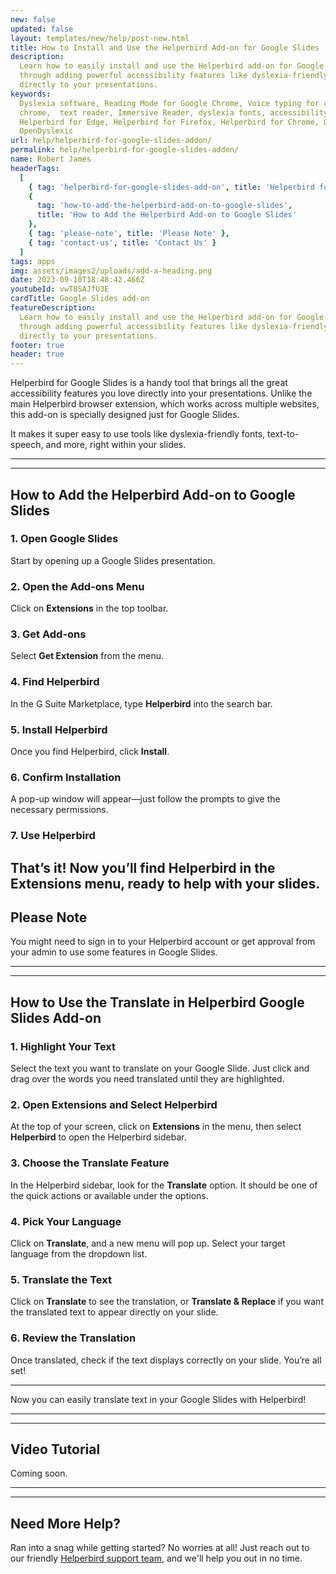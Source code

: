 ```yaml
---
new: false
updated: false
layout: templates/new/help/post-new.html
title: How to Install and Use the Helperbird Add-on for Google Slides
description:
  Learn how to easily install and use the Helperbird add-on for Google Slides. This guide walks you
  through adding powerful accessibility features like dyslexia-friendly fonts and text-to-speech
  directly to your presentations.
keywords:
  Dyslexia software, Reading Mode for Google Chrome, Voice typing for chrome, Text to speech for
  chrome,  text reader, Immersive Reader, dyslexia fonts, accessibility software, dyslexia software,
  Helperbird for Edge, Helperbird for Firefox, Helperbird for Chrome, Opendyslexic for Chrome,
  OpenDyslexic
url: help/helperbird-for-google-slides-addon/
permalink: help/helperbird-for-google-slides-addon/
name: Robert James
headerTags:
  [
    { tag: 'helperbird-for-google-slides-add-on', title: 'Helperbird for Google Slides Add-on' },
    {
      tag: 'how-to-add-the-helperbird-add-on-to-google-slides',
      title: 'How to Add the Helperbird Add-on to Google Slides'
    },
    { tag: 'please-note', title: 'Please Note' },
    { tag: 'contact-us', title: 'Contact Us' }
  ]
tags: apps
img: assets/images2/uploads/add-a-heading.png
date: 2023-09-10T18:48:42.466Z
youtubeId: vwT8SAJfU3E
cardTitle: Google Slides add-on
featureDescription:
  Learn how to easily install and use the Helperbird add-on for Google Slides. This guide walks you
  through adding powerful accessibility features like dyslexia-friendly fonts and text-to-speech
  directly to your presentations.
footer: true
header: true
---
```


Helperbird for Google Slides is a handy tool that brings all the great accessibility features you
love directly into your presentations. Unlike the main Helperbird browser extension, which works
across multiple websites, this add-on is specially designed just for Google Slides.

It makes it super easy to use tools like dyslexia-friendly fonts, text-to-speech, and more, right
within your slides.

---

---

## How to Add the Helperbird Add-on to Google Slides

### 1. Open Google Slides

Start by opening up a Google Slides presentation.

### 2. Open the Add-ons Menu

Click on **Extensions** in the top toolbar.

### 3. Get Add-ons

Select **Get Extension** from the menu.

### 4. Find Helperbird

In the G Suite Marketplace, type **Helperbird** into the search bar.

### 5. Install Helperbird

Once you find Helperbird, click **Install**.

### 6. Confirm Installation

A pop-up window will appear—just follow the prompts to give the necessary permissions.

### 7. Use Helperbird

## That’s it! Now you’ll find Helperbird in the **Extensions** menu, ready to help with your slides.

## Please Note

You might need to sign in to your Helperbird account or get approval from your admin to use some
features in Google Slides.

---
---

## How to Use the Translate in Helperbird Google Slides Add-on

### 1. Highlight Your Text
Select the text you want to translate on your Google Slide. Just click and drag over the words you need translated until they are highlighted.

### 2. Open Extensions and Select Helperbird
At the top of your screen, click on **Extensions** in the menu, then select **Helperbird** to open the Helperbird sidebar.

### 3. Choose the Translate Feature
In the Helperbird sidebar, look for the **Translate** option. It should be one of the quick actions or available under the options.

### 4. Pick Your Language
Click on **Translate**, and a new menu will pop up. Select your target language from the dropdown list.

### 5. Translate the Text
Click on **Translate** to see the translation, or **Translate & Replace** if you want the translated text to appear directly on your slide.

### 6. Review the Translation
Once translated, check if the text displays correctly on your slide. You’re all set!

---

Now you can easily translate text in your Google Slides with Helperbird!


---
---

## Video Tutorial

Coming soon.

---

---

## Need More Help?

Ran into a snag while getting started? No worries at all! Just reach out to our friendly
[Helperbird support team](/support/), and we'll help you out in no time.
